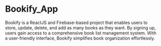 # Bookify_App
Bookify is a ReactJS and Firebase-based project that enables users to store, update, delete, and add as many books as they want. By signing up, users gain access to a comprehensive book list management system. With a user-friendly interface, Bookify simplifies book organization effortlessly.
